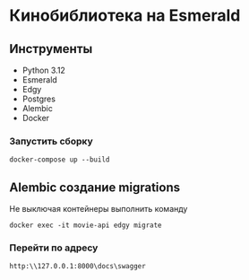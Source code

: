# Кинобиблиотека на Esmerald

## Инструменты
- Python 3.12
- Esmerald
- Edgy
- Postgres
- Alembic
- Docker


### Запустить сборку
```shell
docker-compose up --build
```

## Alembic создание migrations
Не выключая контейнеры выполнить команду
```shell
docker exec -it movie-api edgy migrate
```

### Перейти по адресу
```
http:\\127.0.0.1:8000\docs\swagger
```
